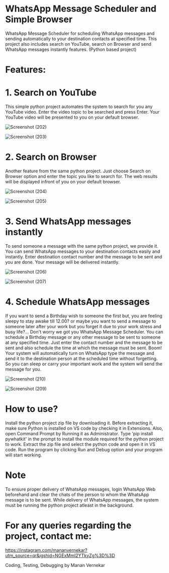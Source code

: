 # WhatsApp Message Scheduler and Simple Browser
WhatsApp Message Scheduler for scheduling WhatsApp messages and sending automatically to your destination contacts at specified time. This project also includes search on YouTube, search on Browser and send WhatsApp messages instantly features. (Python based project)

# Features:

# 1. Search on YouTube
This simple python project automates the system to search for you any YouTube video. Enter the video topic to be searched and press Enter. Your YouTube video will be presented to you on your default browser.

![Screenshot (202)](https://github.com/mananvernekar07/WhatsApp-Message-Scheduler-and-Simple-Browser/assets/118718800/4cb7084a-001a-45d2-b681-ef7c39ecd169)

![Screenshot (203)](https://github.com/mananvernekar07/WhatsApp-Message-Scheduler-and-Simple-Browser/assets/118718800/eb2ecf1f-e0e6-44b8-a09c-55cc70599c92)

# 2. Search on Browser
Another feature from the same python project. Just choose Search on Browser option and enter the topic you like to search for. The web results will be displayed infront of you on your default browser.

![Screenshot (204)](https://github.com/mananvernekar07/WhatsApp-Message-Scheduler-and-Simple-Browser/assets/118718800/f799decf-2e94-4de9-8afc-c54998f2fcc5)

![Screenshot (205)](https://github.com/mananvernekar07/WhatsApp-Message-Scheduler-and-Simple-Browser/assets/118718800/e28d003e-e773-41ef-a753-f96dfb3d6427)

# 3. Send WhatsApp messages instantly
To send someone a message with the same python project, we provide it. You can send WhatsApp messages to your destination contacts easily and instantly. Enter destination contact number and the message to be sent and you are done. Your message will be delivered instantly. 

![Screenshot (206)](https://github.com/mananvernekar07/WhatsApp-Message-Scheduler-and-Simple-Browser/assets/118718800/526d7eee-fc73-48e6-a26e-08755812d15a)

![Screenshot (207)](https://github.com/mananvernekar07/WhatsApp-Message-Scheduler-and-Simple-Browser/assets/118718800/37eee235-4f36-4070-a20f-2669c68e4c2b)

# 4. Schedule WhatsApp messages
If you want to send a Birthday wish to someone the first but, you are feeling sleepy to stay awake till 12.00? or maybe you want to send a message to someone later after your work but you forget it due to your work stress and busy life?... Don't worry we got you WhatsApp Message Scheduler. You can schedule a Birthday message or any other message to be sent to someone at any specified time. Just enter the contact number and the message to be sent and also schedule the time at which the message must be sent. Boom! Your system will automatically turn on WhatsApp type the message and send it to the destination person at the scheduled time without forgetting. So you can sleep or carry your important work and the system will send the message for you.

![Screenshot (210)](https://github.com/mananvernekar07/WhatsApp-Message-Scheduler-and-Simple-Browser/assets/118718800/5f157e5e-1e08-4124-afdc-ddce83be26db)

![Screenshot (209)](https://github.com/mananvernekar07/WhatsApp-Message-Scheduler-and-Simple-Browser/assets/118718800/152c4090-94a2-4d61-9d5f-b5f94e566105)

# How to use?
Install the python project zip file by downloading it. Before extracting it, make sure Python is installed on VS code by checking it in Extensions. Also, open Command Prompt by Running it as Administrator. Type 'pip install pywhatkit' in the prompt to install the module required for the python project to work. Extract the zip file and select the python code and open it in VS code. Run the program by clicking Run and Debug option and your program will start working.

# Note
To ensure proper delivery of WhatsApp messages, login WhatsApp Web beforehand and clear the chats of the person to whom the WhatsApp message is to be sent.
While delivery of WhatsApp messages, the system must be running the python project atleast in the background.

# For any queries regarding the project, contact me:
https://instagram.com/mananvernekar?utm_source=qr&igshid=NGExMmI2YTkyZg%3D%3D

Coding, Testing, Debugging by Manan Vernekar







